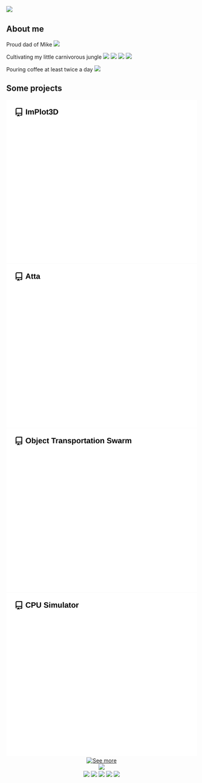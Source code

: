<a href="https://github.com/brenocq/brenocq/blob/main/.github/scripts/animated_text/animated_text.py"><img src="https://github.com/user-attachments/assets/42ba3aa5-838b-4571-a93c-000cfa2695f9"/></a>

## About me
Proud dad of Mike <img height="40" src="https://github.com/user-attachments/assets/5a8f20d7-440c-4de1-a4d3-f55ee4062ca3"/>

Cultivating my little carnivorous jungle <img height="40" src="https://github.com/user-attachments/assets/0e669fa0-5712-4ba9-983e-2d77a4ffeca6"/> <img height="40" src="https://github.com/user-attachments/assets/4c934baf-eb66-48d4-9581-28f95ad9eeb4"/> <img height="40" src="https://github.com/user-attachments/assets/5e890f75-40da-4728-80d9-abfd48642583"/> <img height="40" src="https://github.com/user-attachments/assets/28c35912-47a3-4de3-b987-5b6cb516c82a"/>

Pouring coffee at least twice a day <img height="40" src="https://github.com/user-attachments/assets/425bbef1-7322-4d35-ac59-214e7e2bb2c8"/>

## Some projects
<div align="center">
  <div>
    <a href="https://github.com/brenocq/implot3d"><img src="https://github.com/brenocq/brenocq/blob/generated-repo-images/readme-implot3d.svg"/></a>
    <a href="https://github.com/brenocq/atta"><img src="https://github.com/brenocq/brenocq/blob/generated-repo-images/readme-atta.svg"/></a>
  </div>
  <div>
    <a href="https://github.com/brenocq/object-transportation"><img src="https://github.com/brenocq/brenocq/blob/generated-repo-images/readme-object-transportation-swarm.svg"/></a>
    <a href="https://github.com/brenocq/MyMachine"><img src="https://github.com/brenocq/brenocq/blob/generated-repo-images/readme-cpu-simulator.svg"/></a>
  </div>
  <div>
    <a href="https://brenocq.com/projects"><img src="https://github.com/user-attachments/assets/f2940917-1a80-4bac-82e6-f4c3354fba50" alt="See more"/></a>
  </div>
</div>

<div align="center">
  <img src="https://github.com/user-attachments/assets/347c4c70-760d-4f56-baf0-e8782580122d"/>
</div>

<div align="center">
  <div>
    <a href="https://brenocq.com/"><img src="https://github.com/user-attachments/assets/4df17dcf-4345-4f54-b654-25a30b54a9d5"/></a>
    <a href="https://www.linkedin.com/in/brenocq/"><img src="https://github.com/user-attachments/assets/f19bff8e-dfe7-4420-8703-79fc4941b02b"/></a>
    <a href="mailto:brenocq.br@gmail.com"><img src="https://github.com/user-attachments/assets/8482aa8c-808e-4f16-b8c1-e888e703f6cf"/></a>
    <a href="https://orcid.org/0000-0002-7768-3474"><img src="https://github.com/user-attachments/assets/8ae08d73-b3fe-4812-ad3c-4396a2364c69"/></a>
    <a href="https://scholar.google.com/citations?user=nA1H9ooAAAAJ&hl=en"><img src="https://github.com/user-attachments/assets/138d71b8-d352-4b1c-b55c-fc523add3469"/></a>
  </div>
</div>


